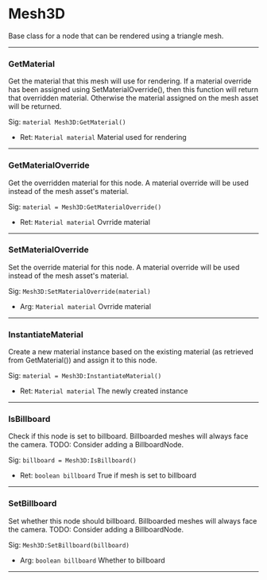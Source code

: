 # Mesh3D

Base class for a node that can be rendered using a triangle mesh.

---
### GetMaterial
Get the material that this mesh will use for rendering. If a material override has been assigned using SetMaterialOverride(), then this function will return that overridden material. Otherwise the material assigned on the mesh asset will be returned.

Sig: `material Mesh3D:GetMaterial()`
 - Ret: `Material material` Material used for rendering
---
### GetMaterialOverride
Get the overridden material for this node. A material override will be used instead of the mesh asset's material.

Sig: `material = Mesh3D:GetMaterialOverride()`
 - Ret: `Material material` Ovrride material
---
### SetMaterialOverride
Set the override material for this node. A material override will be used instead of the mesh asset's material.

Sig: `Mesh3D:SetMaterialOverride(material)`
 - Arg: `Material material` Ovrride material
---
### InstantiateMaterial
Create a new material instance based on the existing material (as retrieved from GetMaterial()) and assign it to this node.

Sig: `material = Mesh3D:InstantiateMaterial()`
 - Ret: `Material material` The newly created instance
---
### IsBillboard
Check if this node is set to billboard. Billboarded meshes will always face the camera.
TODO: Consider adding a BillboardNode.

Sig: `billboard = Mesh3D:IsBillboard()`
 - Ret: `boolean billboard` True if mesh is set to billboard
---
### SetBillboard
Set whether this node should billboard. Billboarded meshes will always face the camera.
TODO: Consider adding a BillboardNode.

Sig: `Mesh3D:SetBillboard(billboard)`
 - Arg: `boolean billboard` Whether to billboard
---